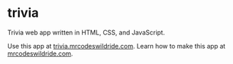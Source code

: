 # trivia

Trivia web app written in HTML, CSS, and JavaScript.

Use this app at [trivia.mrcodeswildride.com](https://trivia.mrcodeswildride.com/).
Learn how to make this app at [mrcodeswildride.com](https://www.mrcodeswildride.com/).